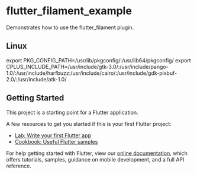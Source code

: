 # flutter_filament_example

Demonstrates how to use the flutter_filament plugin.

## Linux

export PKG_CONFIG_PATH=/usr/lib/pkgconfig/:/usr/lib64/pkgconfig/
export CPLUS_INCLUDE_PATH=/usr/include/gtk-3.0/:/usr/include/pango-1.0/:/usr/include/harfbuzz:/usr/include/cairo/:/usr/include/gdk-pixbuf-2.0/:/usr/include/atk-1.0/

## Getting Started

This project is a starting point for a Flutter application.

A few resources to get you started if this is your first Flutter project:

- [Lab: Write your first Flutter app](https://flutter.dev/docs/get-started/codelab)
- [Cookbook: Useful Flutter samples](https://flutter.dev/docs/cookbook)

For help getting started with Flutter, view our
[online documentation](https://flutter.dev/docs), which offers tutorials,
samples, guidance on mobile development, and a full API reference.
